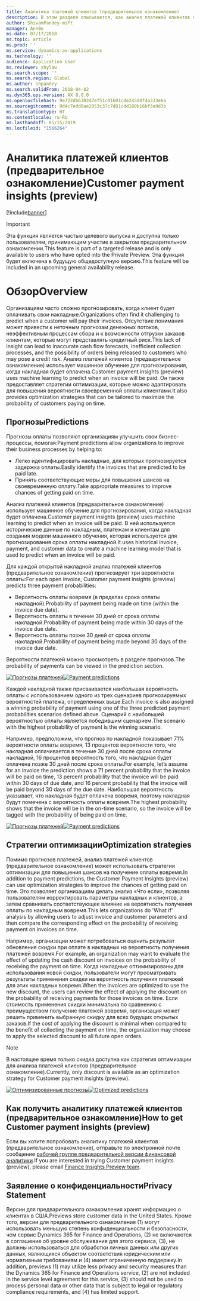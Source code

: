 ```yaml
---
title: Аналитика платежей клиентов (предварительное ознакомление)
description: В этом разделе описывается, как анализ платежей клиентов помогает прогнозировать сроки оплаты накладной и помогает организациям создавать стратегии оптимизации, повышающие вероятность своевременной оплаты.
author: ShivamPandey-msft
manager: AnnBe
ms.date: 07/17/2018
ms.topic: article
ms.prod: ''
ms.service: dynamics-ax-applications
ms.technology: ''
audience: Application User
ms.reviewer: shylaw
ms.search.scope: ''
ms.search.region: Global
ms.author: shpandey
ms.search.validFrom: 2018-04-02
ms.dyn365.ops.version: AX 8.0.0
ms.openlocfilehash: 9e722db6302d7ef51c01601cde245d4f4a333eba
ms.sourcegitcommit: 9d4c7edd0ae2053c37c7d81cdd180b16bf3a9d3b
ms.translationtype: HT
ms.contentlocale: ru-RU
ms.lasthandoff: 05/15/2019
ms.locfileid: "1566264"
---
```

# <a name="customer-payment-insights-preview"></a><span data-ttu-id="4f970-103">Аналитика платежей клиентов (предварительное ознакомление)</span><span class="sxs-lookup"><span data-stu-id="4f970-103">Customer payment insights (preview)</span></span>

[!include[banner](../includes/banner.md)]

> [!IMPORTANT]
> <span data-ttu-id="4f970-104">Эта функция является частью целевого выпуска и доступна только пользователям, принимающим участие в закрытом предварительном ознакомлении.</span><span class="sxs-lookup"><span data-stu-id="4f970-104">This feature is part of a targeted release and is only available to users who have opted into the Private Preview.</span></span> <span data-ttu-id="4f970-105">Эта функция будет включена в будущую общедоступную версию.</span><span class="sxs-lookup"><span data-stu-id="4f970-105">This feature will be included in an upcoming general availability release.</span></span>

# <a name="overview"></a><span data-ttu-id="4f970-106">Обзор</span><span class="sxs-lookup"><span data-stu-id="4f970-106">Overview</span></span>

<span data-ttu-id="4f970-107">Организациям часто сложно прогнозировать, когда клиент будет оплачивать свои накладные.</span><span class="sxs-lookup"><span data-stu-id="4f970-107">Organizations often find it challenging to predict when a customer will pay their invoices.</span></span> <span data-ttu-id="4f970-108">Отсутствие понимания может привести к неточным прогнозам денежных потоков, неэффективным процессам сбора и к возможности отгрузки заказов клиентам, которые могут представлять кредитный риск.</span><span class="sxs-lookup"><span data-stu-id="4f970-108">This lack of insight can lead to inaccurate cash flow forecasts, inefficient collection processes, and the possibility of orders being released to customers who may pose a credit risk.</span></span> <span data-ttu-id="4f970-109">Анализ платежей клиентов (предварительное ознакомление) использует машинное обучение для прогнозирования, когда накладная будет оплачена.</span><span class="sxs-lookup"><span data-stu-id="4f970-109">Customer payment insights (preview) uses machine learning to predict when an invoice will be paid.</span></span> <span data-ttu-id="4f970-110">Он также предоставляет стратегии оптимизации, которые можно адаптировать для повышения вероятности своевременной оплаты клиентами.</span><span class="sxs-lookup"><span data-stu-id="4f970-110">It also provides optimization strategies that can be tailored to maximize the probability of customers paying on time.</span></span>

## <a name="predictions"></a><span data-ttu-id="4f970-111">Прогнозы</span><span class="sxs-lookup"><span data-stu-id="4f970-111">Predictions</span></span>

<span data-ttu-id="4f970-112">Прогнозы оплаты позволяют организациям улучшить свои бизнес-процессы, помогая:</span><span class="sxs-lookup"><span data-stu-id="4f970-112">Payment predictions allow organizations to improve their business processes by helping to:</span></span>

-   <span data-ttu-id="4f970-113">Легко идентифицировать накладные, для которых прогнозируется задержка оплаты.</span><span class="sxs-lookup"><span data-stu-id="4f970-113">Easily identify the invoices that are predicted to be paid late.</span></span>
-   <span data-ttu-id="4f970-114">Принять соответствующие меры для повышения шансов на своевременную оплату.</span><span class="sxs-lookup"><span data-stu-id="4f970-114">Take appropriate measures to improve chances of getting paid on time.</span></span>

<span data-ttu-id="4f970-115">Анализ платежей клиентов (предварительное ознакомление) использует машинное обучение для прогнозирования, когда накладная будет оплачена.</span><span class="sxs-lookup"><span data-stu-id="4f970-115">Customer payment insights (preview) uses machine learning to predict when an invoice will be paid.</span></span> <span data-ttu-id="4f970-116">В ней используется исторические данные по накладным, платежам и клиентам для создания модели машинного обучения, которая используется для прогнозирования срока оплаты накладной.</span><span class="sxs-lookup"><span data-stu-id="4f970-116">It uses historical invoice, payment, and customer data to create a machine learning model that is used to predict when an invoice will be paid.</span></span>

<span data-ttu-id="4f970-117">Для каждой открытой накладной анализ платежей клиентов (предварительное ознакомление) прогнозирует три вероятности оплаты:</span><span class="sxs-lookup"><span data-stu-id="4f970-117">For each open invoice, Customer payment insights (preview) predicts three payment probabilities:</span></span>

-  <span data-ttu-id="4f970-118">Вероятность оплаты вовремя (в пределах срока оплаты накладной).</span><span class="sxs-lookup"><span data-stu-id="4f970-118">Probability of payment being made on time (within the invoice due date).</span></span>
-  <span data-ttu-id="4f970-119">Вероятность оплаты в течение 30 дней от срока оплаты накладной.</span><span class="sxs-lookup"><span data-stu-id="4f970-119">Probability of payment being made within 30 days of the invoice due date.</span></span>
-  <span data-ttu-id="4f970-120">Вероятность оплаты позже 30 дней от срока оплаты накладной.</span><span class="sxs-lookup"><span data-stu-id="4f970-120">Probability of payment being made beyond 30 days of the invoice due date.</span></span>

<span data-ttu-id="4f970-121">Вероятности платежей можно просмотреть в разделе прогнозов.</span><span class="sxs-lookup"><span data-stu-id="4f970-121">The probability of payments can be viewed in the prediction section.</span></span>

<span data-ttu-id="4f970-122">[![Прогнозы платежей](./media/Predictions-sm2.png)](./media/Predictions-sm2.png)</span><span class="sxs-lookup"><span data-stu-id="4f970-122">[![Payment predictions](./media/Predictions-sm2.png)](./media/Predictions-sm2.png)</span></span>

<span data-ttu-id="4f970-123">Каждой накладной также присваивается наибольшая вероятность оплаты с использованием одного из трех сценариев прогнозируемых вероятностей платежа, определенных выше.</span><span class="sxs-lookup"><span data-stu-id="4f970-123">Each invoice is also assigned a winning probability of payment using one of the three predicted payment probabilities scenarios defined above.</span></span> <span data-ttu-id="4f970-124">Сценарий с наибольшей вероятностью оплаты является победившим сценарием.</span><span class="sxs-lookup"><span data-stu-id="4f970-124">The scenario with the highest probability of payment is the winning scenario.</span></span>


<span data-ttu-id="4f970-125">Например, предположим, что прогноз по накладной показывает 71% вероятности оплаты вовремя, 13 процентов вероятности того, что накладная оплачивается в течение 30 дней после срока оплаты накладной, 16 процентов вероятность того, что накладная будет оплачена позже 30 дней после срока оплаты.</span><span class="sxs-lookup"><span data-stu-id="4f970-125">For example, let’s assume for an invoice the prediction shows a 71 percent probability that the invoice will be paid on time, 13 percent probability that the invoice will be paid within 30 days of due date, and 16 percent probability that the invoice will be paid beyond 30 days of the due date.</span></span> <span data-ttu-id="4f970-126">Наибольшая вероятность указывает, что накладная будет оплачена вовремя, поэтому накладная будут помечена с вероятность оплаты вовремя.</span><span class="sxs-lookup"><span data-stu-id="4f970-126">The highest probability shows that the invoice will be in the on-time scenario, so the invoice will be tagged with the probability of being paid on time.</span></span>

<span data-ttu-id="4f970-127">[![Прогнозы платежей](./media/payment-predict.png)](./media/payment-predict.png)</span><span class="sxs-lookup"><span data-stu-id="4f970-127">[![Payment predictions](./media/payment-predict.png)](./media/payment-predict.png)</span></span>

## <a name="optimization-strategies"></a><span data-ttu-id="4f970-128">Стратегии оптимизации</span><span class="sxs-lookup"><span data-stu-id="4f970-128">Optimization strategies</span></span>

<span data-ttu-id="4f970-129">Помимо прогнозов платежей, анализ платежей клиентов (предварительное ознакомление) может использовать стратегии оптимизации для повышения шансов на получение оплаты вовремя.</span><span class="sxs-lookup"><span data-stu-id="4f970-129">In addition to payment predictions, the Customer Payment Insights (preview) can use optimization strategies to improve the chances of getting paid on time.</span></span> <span data-ttu-id="4f970-130">Это позволяет организациям делать анализ «Что если», позволяя пользователям корректировать параметры накладных и клиентов, а затем сравнивать соответствующее влияние на вероятность получения оплаты по накладным вовремя.</span><span class="sxs-lookup"><span data-stu-id="4f970-130">This lets organizations do 'What if' analysis by allowing users to adjust invoice and customer parameters and then compare the corresponding effect on the probability of receiving payment on invoices on time.</span></span>

<span data-ttu-id="4f970-131">Например, организации может потребоваться оценить результат обновления скидки при оплате в накладных на вероятность получения платежей вовремя.</span><span class="sxs-lookup"><span data-stu-id="4f970-131">For example, an organization may want to evaluate the effect of updating the cash discount on invoices on the probability of receiving the payment on time.</span></span> <span data-ttu-id="4f970-132">Когда накладные оптимизированы для использования новой скидки, пользователи могут просматривать результаты применения скидки на вероятность получения платежей для этих накладных вовремя.</span><span class="sxs-lookup"><span data-stu-id="4f970-132">When the invoices are optimized to use the new discount, the users can review the effect of applying the discount on the probability of receiving payments for those invoices on time.</span></span> <span data-ttu-id="4f970-133">Если стоимость применения скидки минимальна по сравнению с преимуществом получение платежей вовремя, организация может решить применить выбранную скидку для всех будущих открытых заказов.</span><span class="sxs-lookup"><span data-stu-id="4f970-133">If the cost of applying the discount is minimal when compared to the benefit of collecting the payment on time, the organization may choose to apply the selected discount to all future open orders.</span></span>

> [!NOTE] 
> <span data-ttu-id="4f970-134">В настоящее время только скидка доступна как стратегия оптимизации для анализа платежей клиентов (предварительное ознакомление).</span><span class="sxs-lookup"><span data-stu-id="4f970-134">Currently, only discount is available as an optimization strategy for Customer payment insights (preview).</span></span>

<span data-ttu-id="4f970-135">[![Оптимизированные прогнозы](./media/optimized-pay.png)](./media/optimized-pay.png)</span><span class="sxs-lookup"><span data-stu-id="4f970-135">[![Optimized predictions](./media/optimized-pay.png)](./media/optimized-pay.png)</span></span>

## <a name="how-to-get-customer-payment-insights-preview"></a><span data-ttu-id="4f970-136">Как получить аналитику платежей клиентов (предварительное ознакомление)</span><span class="sxs-lookup"><span data-stu-id="4f970-136">How to get Customer payment insights (preview)</span></span>

<span data-ttu-id="4f970-137">Если вы хотите попробовать аналитику платежей клиентов (предварительное ознакомление), отправьте по электронной почте сообщение [рабочей группе предварительной версии финансовой аналитики](mailto:fiap@microsoft.com).</span><span class="sxs-lookup"><span data-stu-id="4f970-137">If you are interested in trying Customer payment insights (preview), please email [Finance Insights Preview team](mailto:fiap@microsoft.com).</span></span> 

## <a name="privacy-statement"></a><span data-ttu-id="4f970-138">Заявление о конфиденциальности</span><span class="sxs-lookup"><span data-stu-id="4f970-138">Privacy Statement</span></span>

<span data-ttu-id="4f970-139">Версии для предварительного ознакомления хранят информацию о клиентах в США.</span><span class="sxs-lookup"><span data-stu-id="4f970-139">Previews store customer data in the United States.</span></span> <span data-ttu-id="4f970-140">Кроме того, версии для предварительного ознакомления (1) могут использовать меньшую степень конфиденциальности и безопасности, чем сервис Dynamics 365 for Finance and Operations, (2) не включаются в соглашение об уровне обслуживания для этого сервиса, (3), не должны использоваться для обработки личных данных или других данных, являющихся объектом соответствия юридическим или нормативным требованиям и (4) имеет ограниченную поддержку.</span><span class="sxs-lookup"><span data-stu-id="4f970-140">In addition, previews (1) may utilize less privacy and security measures than the Dynamics 365 for Finance and Operations service, (2) are not included in the service level agreement for this service, (3) should not be used to process personal data or other data that is subject to legal or regulatory compliance requirements, and (4) has limited support.</span></span>
